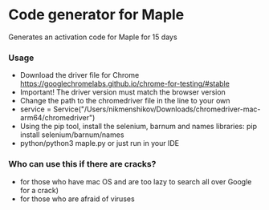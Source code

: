 # Code generator for Maple
Generates an activation code for Maple for 15 days

### Usage
* Download the driver file for Chrome https://googlechromelabs.github.io/chrome-for-testing/#stable
* Important! The driver version must match the browser version
* Change the path to the chromedriver file in the line to your own
* service = Service("/Users/nikmenshikov/Downloads/chromedriver-mac-arm64/chromedriver")
* Using the pip tool, install the selenium, barnum and names libraries: pip install selenium/barnum/names
* python/python3 maple.py or just run in your IDE




### Who can use this if there are cracks?
* for those who have  mac OS and are too lazy to search all over Google for a crack)
* for those who are afraid of viruses